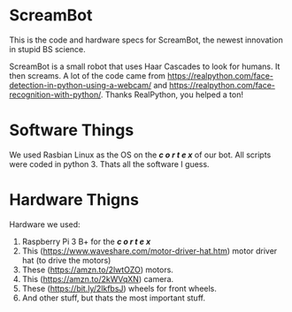 # ScreamBot

This is the code and hardware specs for ScreamBot, the newest innovation in stupid BS science.

ScreamBot is a small robot that uses Haar Cascades to look for humans. It then screams. A lot of the code came from https://realpython.com/face-detection-in-python-using-a-webcam/ and https://realpython.com/face-recognition-with-python/. Thanks RealPython, you helped a ton!

# Software Things
We used Rasbian Linux as the OS on the ***c o r t e x*** of our bot. All scripts were coded in python 3. Thats all the software I guess.

# Hardware Thigns
Hardware we used:

1. Raspberry Pi 3 B+ for the ***c o r t e x***
2. This (https://www.waveshare.com/motor-driver-hat.htm) motor driver hat (to drive the motors)
3. These (https://amzn.to/2lwtOZO) motors.
4. This (https://amzn.to/2kWVqXN) camera.
5. These (https://bit.ly/2lkfbsJ) wheels for front wheels.
6. And other stuff, but thats the most important stuff.
